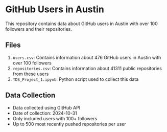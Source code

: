 # GitHub Users in Austin

This repository contains data about GitHub users in Austin with over 100 followers and their repositories.

## Files

1. `users.csv`: Contains information about 476 GitHub users in Austin with over 100 followers
2. `repositories.csv`: Contains information about 41311 public repositories from these users
3. `TDS_Project_1.ipynb`: Python script used to collect this data

## Data Collection

- Data collected using GitHub API
- Date of collection: 2024-10-31
- Only included users with 100+ followers
- Up to 500 most recently pushed repositories per user
